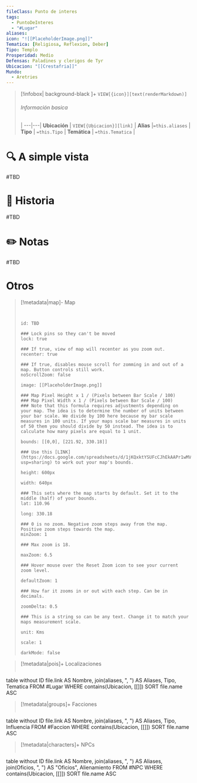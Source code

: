 ```yaml
---
fileClass: Punto de interes
tags:
  - PuntoDeInteres
  - "#Lugar"
aliases: 
icon: "![[PlaceholderImage.png]]"
Tematica: [Religiosa, Reflexion, Deber]
Tipo: Templo
Prosperidad: Medio
Defensas: Paladines y clerigos de Tyr
Ubicacion: "[[Crestafria]]"
Mundo:
  - Aretries
---
```



> [!infobox| background-black ]+
`VIEW[{icon}][text(renderMarkdown)]`
> ###### Información basica
>  |
> ---|---|
>  **Ubicación** | `VIEW[{Ubicacion}][link]` |
> **Alias** |`=this.aliases` |
> **Tipo** | `=this.Tipo` |
> **Temática** | `=this.Tematica` |

# 🔍 A simple vista

#TBD

# 📜 Historia

#TBD

# ✏️ Notas

#TBD

# Otros
> [!metadata|map]- Map
> ```leaflet
> 
> 
> id: TBD
> 
> ### Lock pins so they can't be moved
> lock: true
> 
> ### If true, view of map will recenter as you zoom out. 
> recenter: true
> 
> ### If true, disables mouse scroll for zomming in and out of a map. Button controls still work. 
> noScrollZoom: false
> 
> image: [[PlaceholderImage.png]]
> 
> ### Map Pixel Height x 1 / (Pixels between Bar Scale / 100)
> ### Map Pixel Width x 1 / (Pixels between Bar Scale / 100) 
> ### Note that this formula requires adjustments depending on your map. The idea is to determine the number of units between your bar scale. We divide by 100 here because my bar scale measures in 100 units. If your maps scale bar measures in units of 50 them you should divide by 50 instead. The idea is to calculate how many pixels are equal to 1 unit. 
> 
> bounds: [[0,0], [221.92, 330.18]]
>
> ### Use this [LINK](https://docs.google.com/spreadsheets/d/1jKQxktYSUFcCJhEkAAPr1wMVBTqUdpEfA5XveUXI17I/edit?usp=sharing) to work out your map's bounds.
>
> height: 600px
> 
> width: 640px
>
> ### This sets where the map starts by default. Set it to the middle (half) of your bounds. 
> lat: 110.96
>
> long: 330.18
>
> ### 0 is no zoom. Negative zoom steps away from the map. Positive zoom steps towards the map. 
> minZoom: 1
> 
> ### Max zoom is 18. 
> 
> maxZoom: 6.5
> 
> ### Hover mouse over the Reset Zoom icon to see your current zoom level. 
> 
> defaultZoom: 1
> 
> ### How far it zooms in or out with each step. Can be in decimals. 
>
> zoomDelta: 0.5
> 
> ### This is a string so can be any text. Change it to match your maps measurement scale. 
> 
> unit: Kms
>
> scale: 1
>
> darkMode: false
>
> ```

> [!metadata|pois]+ Localizaciones
> ```dataview
table without ID file.link AS Nombre, join(aliases, ", ") AS Aliases, Tipo, Tematica
FROM #Lugar
WHERE  contains(Ubicacion, [[]])
SORT file.name ASC

> [!metadata|groups]+ Facciones
> ```dataview
table without ID file.link AS Nombre, join(aliases, ", ") AS Aliases, Tipo, Influencia
FROM #Faccion
WHERE  contains(Ubicacion, [[]])
SORT file.name ASC

> [!metadata|characters]+ NPCs
> ```dataview
table without ID file.link AS Nombre, join(aliases, ", ") AS Aliases, join(Oficios, ", ") AS "Oficios", Alienamiento
FROM #NPC
WHERE  contains(Ubicacion, [[]])
SORT file.name ASC